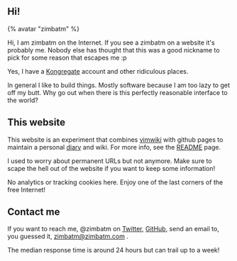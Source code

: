 ## Hi!

{% avatar "zimbatm" %}

Hi, I am zimbatm on the Internet. If you see a zimbatm on a website it's
probably me. Nobody else has thought that this was a good nickname to pick for
some reason that escapes me :p

Yes, I have a [Kongregate](https://www.kongregate.com/accounts/zimbatm)
account and other ridiculous places.

In general I like to build things. Mostly software because I am too lazy to
get off my butt. Why go out when there is this perfectly reasonable interface
to the world?

## This website

This website is an experiment that combines [vimwiki](vimwiki.md) with github
pages to maintain a personal [diary](diary.md) and wiki. For more info, see the
[README](README.md) page.

I used to worry about permanent URLs but not anymore. Make sure to scape the
hell out of the website if you want to keep some information!

No analytics or tracking cookies here. Enjoy one of the last corners of the
free Internet!

## Contact me

If you want to reach me, @zimbatm on [Twitter](https://twitter.com/zimbatm),
[GitHub](https://github.com/zimbatm/), send an email to, you guessed
it, [zimbatm@zimbatm.com](mailto:zimbatm@zimbatm.com) .

The median response time is around 24 hours but can trail up to a week!
